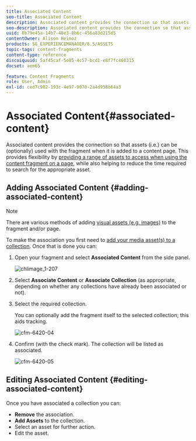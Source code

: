 ```yaml
---
title: Associated Content
seo-title: Associated Content
description: Associated content provides the connection so that assets can be (optionally) used with the fragment when it is added to a content page.
seo-description: Associated content provides the connection so that assets can be (optionally) used with the fragment when it is added to a content page.
uuid: 0b79e45a-14b7-40e3-8b6c-456a83d215d5
contentOwner: Alison Heimoz
products: SG_EXPERIENCEMANAGER/6.5/ASSETS
topic-tags: content-fragments
content-type: reference
discoiquuid: 5af45caf-5e85-4c57-bcd1-e8f7fc460315
docset: aem65

feature: Content Fragments
role: User, Admin
exl-id: ced7c902-193c-4e97-9070-2a4d958b64a3
---
```

# Associated Content{#associated-content}

Associated content provides the connection so that assets (i.e.) can be (optionally) used with the fragment when it is added to a content page. This provides flexibility by [providing a range of assets to access when using the content fragment on a page](/help/sites-authoring/content-fragments.md#using-associated-content), while also helping to reduce the time required to search for the appropriate asset.

## Adding Associated Content {#adding-associated-content}

>[!NOTE]
>
>There are various methods of adding [visual assets (e.g. images)](/help/assets/content-fragments/content-fragments.md#fragments-with-visual-assets) to the fragment and/or page.

To make the association you first need to [add your media asset(s) to a collection](/help/assets/manage-collections.md#adding-assets-to-a-collection). Once that is done you can:

1. Open your fragment and select **Associated Content** from the side panel.

   ![chlimage_1-207](assets/chlimage_1-207.png)

1. Select **Associate Content** or **Associate Collection** (as appropriate, depending on whether any collections have already been associated or not).
1. Select the required collection.

   You can optionally add the fragment itself to the selected collection; this aids tracking.

   ![cfm-6420-04](assets/cfm-6420-04.png)

1. Confirm (with the check mark). The collection will be listed as associated.

   ![cfm-6420-05](assets/cfm-6420-05.png)

## Editing Associated Content {#editing-associated-content}

Once you have associated a collection you can:

* **Remove** the association.
* **Add Assets** to the collection.
* Select an asset for further action.
* Edit the asset.
